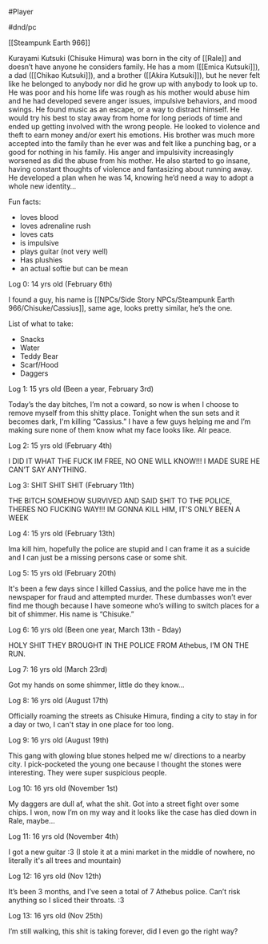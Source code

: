 #Player

#dnd/pc

[[Steampunk Earth 966]]

Kurayami Kutsuki (Chisuke Himura) was born in the city of [[Rale]] and doesn’t have anyone he considers family. He has a mom ([[Emica Kutsuki]]), a dad ([[Chikao Kutsuki]]), and a brother ([[Akira Kutsuki]]), but he never felt like he belonged to anybody nor did he grow up with anybody to look up to. He was poor and his home life was rough as his mother would abuse him and he had developed severe anger issues, impulsive behaviors, and mood swings. He found music as an escape, or a way to distract himself. He would try his best to stay away from home for long periods of time and ended up getting involved with the wrong people. He looked to violence and theft to earn money and/or exert his emotions. His brother was much more accepted into the family than he ever was and felt like a punching bag, or a good for nothing in his family. His anger and impulsivity increasingly worsened as did the abuse from his mother. He also started to go insane, having constant thoughts of violence and fantasizing about running away. He developed a plan when he was 14, knowing he’d need a way to adopt a whole new identity… 

  

Fun facts:

- loves blood
- loves adrenaline rush
- loves cats
- is impulsive
- plays guitar (not very well)
- Has plushies
- an actual softie but can be mean

  

Log 0: 14 yrs old (February 6th)

I found a guy, his name is [[NPCs/Side Story NPCs/Steampunk Earth 966/Chisuke/Cassius]], same age, looks pretty similar, he’s the one. 

List of what to take:

-   Snacks 
-   Water
-   Teddy Bear
-   Scarf/Hood
-   Daggers

  

Log 1: 15 yrs old (Been a year, February 3rd)

Today’s the day bitches, I’m not a coward, so now is when I choose to remove myself from this shitty place. Tonight when the sun sets and it becomes dark, I'm killing “Cassius.” I have a few guys helping me and I’m making sure none of them know what my face looks like. Alr peace. 

  

Log 2: 15 yrs old (February 4th)

I DID IT WHAT THE FUCK IM FREE, NO ONE WILL KNOW!!! I MADE SURE HE CAN’T SAY ANYTHING.

  

Log 3: SHIT SHIT SHIT (February 11th)

THE BITCH SOMEHOW SURVIVED AND SAID SHIT TO THE POLICE, THERES NO FUCKING WAY!!! IM GONNA KILL HIM, IT'S ONLY BEEN A WEEK

  

Log 4: 15 yrs old (February 13th)

Ima kill him, hopefully the police are stupid and I can frame it as a suicide and I can just be a missing persons case or some shit. 

  

Log 5: 15 yrs old (February 20th)

It's been a few days since I killed Cassius, and the police have me in the newspaper for fraud and attempted murder. These dumbasses won’t ever find me though because I have someone who’s willing to switch places for a bit of shimmer. His name is “Chisuke.”

  

Log 6: 16 yrs old (Been one year, March 13th - Bday)

HOLY SHIT THEY BROUGHT IN THE POLICE FROM Athebus, I’M ON THE RUN.  

  

Log 7: 16 yrs old (March 23rd)

Got my hands on some shimmer, little do they know…

  

Log 8: 16 yrs old (August 17th)

Officially roaming the streets as Chisuke Himura, finding a city to stay in for a day or two, I can't stay in one place for too long. 

  
  

Log 9: 16 yrs old (August 19th)

This gang with glowing blue stones helped me w/ directions to a nearby city. I pick-pocketed the young one because I thought the stones were interesting. They were super suspicious people.

  

Log 10: 16 yrs old (November 1st)

My daggers are dull af, what the shit. Got into a street fight over some chips. I won, now I’m on my way and it looks like the case has died down in Rale, maybe…

  

Log 11: 16 yrs old (November 4th)

I got a new guitar :3 (I stole it at a mini market in the middle of nowhere, no literally it's all trees and mountain)

  

Log 12: 16 yrs old (Nov 12th)

It’s been 3 months, and I’ve seen a total of 7 Athebus police. Can’t risk anything so I sliced their throats. :3

  

Log 13: 16 yrs old (Nov 25th)

I’m still walking, this shit is taking forever, did I even go the right way?
